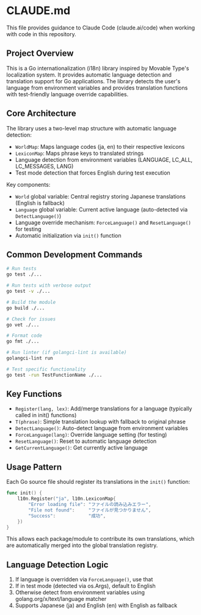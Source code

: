 # CLAUDE.md

This file provides guidance to Claude Code (claude.ai/code) when working with code in this repository.

## Project Overview

This is a Go internationalization (i18n) library inspired by Movable Type's localization system. It provides automatic language detection and translation support for Go applications. The library detects the user's language from environment variables and provides translation functions with test-friendly language override capabilities.

## Core Architecture

The library uses a two-level map structure with automatic language detection:
- `WorldMap`: Maps language codes (ja, en) to their respective lexicons
- `LexiconMap`: Maps phrase keys to translated strings
- Language detection from environment variables (LANGUAGE, LC_ALL, LC_MESSAGES, LANG)
- Test mode detection that forces English during test execution

Key components:
- `World` global variable: Central registry storing Japanese translations (English is fallback)
- `Language` global variable: Current active language (auto-detected via `DetectLanguage()`)
- Language override mechanism: `ForceLanguage()` and `ResetLanguage()` for testing
- Automatic initialization via `init()` function

## Common Development Commands

```bash
# Run tests
go test ./...

# Run tests with verbose output
go test -v ./...

# Build the module
go build ./...

# Check for issues
go vet ./...

# Format code
go fmt ./...

# Run linter (if golangci-lint is available)
golangci-lint run

# Test specific functionality
go test -run TestFunctionName ./...
```

## Key Functions

- `Register(lang, lex)`: Add/merge translations for a language (typically called in init() functions)
- `T(phrase)`: Simple translation lookup with fallback to original phrase
- `DetectLanguage()`: Auto-detect language from environment variables
- `ForceLanguage(lang)`: Override language setting (for testing)
- `ResetLanguage()`: Reset to automatic language detection
- `GetCurrentLanguage()`: Get currently active language

## Usage Pattern

Each Go source file should register its translations in the `init()` function:

```go
func init() {
    l10n.Register("ja", l10n.LexiconMap{
        "Error loading file": "ファイルの読み込みエラー",
        "File not found":     "ファイルが見つかりません",
        "Success":            "成功",
    })
}
```

This allows each package/module to contribute its own translations, which are automatically merged into the global translation registry.

## Language Detection Logic

1. If language is overridden via `ForceLanguage()`, use that
2. If in test mode (detected via os.Args), default to English
3. Otherwise detect from environment variables using golang.org/x/text/language matcher
4. Supports Japanese (ja) and English (en) with English as fallback